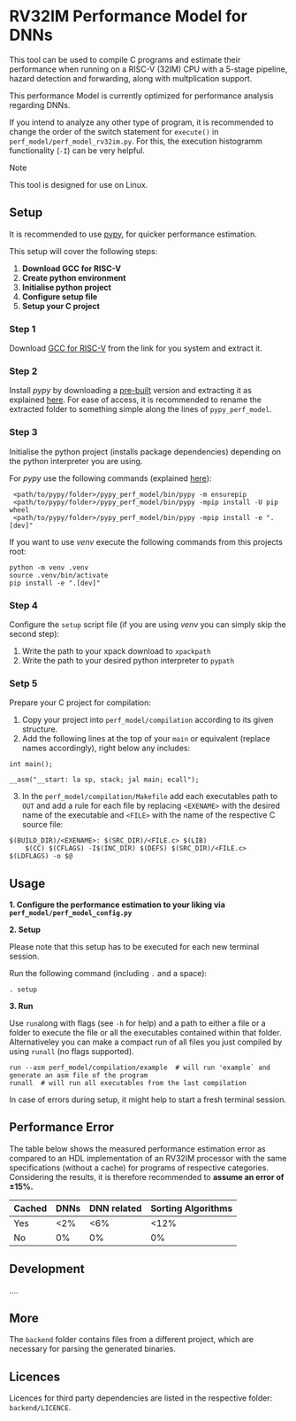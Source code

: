 # RV32IM Performance Model for DNNs

This tool can be used to compile C programs and estimate their performance when running on a RISC-V (32IM) CPU with a 5-stage pipeline, hazard detection and forwarding, along with multplication support.

This performance Model is currently optimized for performance analysis regarding DNNs.

If you intend to analyze any other type of program, it is recommended to change the order of the switch statement for `execute()` in `perf_model/perf_model_rv32im.py`. For this, the execution histogramm functionality (`-I`) can be very helpful.

> [!NOTE]
> This tool is designed for use on Linux.


## Setup
It is recommended to use [pypy](https://doc.pypy.org/en/latest/index.html), for quicker performance estimation.

This setup will cover the following steps:

1.  **Download GCC for RISC-V**
2.  **Create python environment**
3.  **Initialise python project**
4.  **Configure setup file**
5.	**Setup your C project**

### Step 1
Download [GCC for RISC-V](https://github.com/xpack-dev-tools/riscv-none-elf-gcc-xpack/releases/tag/v14.2.0-3) from the link for you system and extract it.

### Step 2
Install *pypy* by downloading a [pre-built](https://pypy.org/download.html) version and extracting it as explained [here](https://doc.pypy.org/en/latest/install.html#download-a-pre-built-pypy).
For ease of access, it is recommended to rename the extracted folder to something simple along the lines of `pypy_perf_model`.

### Step 3
Initialise the python project (installs package dependencies) depending on the python interpreter you are using.

For *pypy* use the following commands (explained [here](https://doc.pypy.org/en/latest/install.html#installing-more-modules)):

```
 <path/to/pypy/folder>/pypy_perf_model/bin/pypy -m ensurepip
 <path/to/pypy/folder>/pypy_perf_model/bin/pypy -mpip install -U pip wheel
 <path/to/pypy/folder>/pypy_perf_model/bin/pypy -mpip install -e ".[dev]"
```

If you want to use *venv* execute the following commands from this projects root:
```
python -m venv .venv
source .venv/bin/activate
pip install -e ".[dev]"
```

### Step 4
Configure the `setup` script file (if you are using *venv* you can simply skip the second step):

1.	Write the path to your xpack download to `xpackpath`
2.	Write the path to your desired python interpreter to `pypath`

### Setp 5
Prepare your C project for compilation:
1.	Copy your project into `perf_model/compilation` according to its given structure.
2.	Add the following lines at the top of your `main` or equivalent (replace names accordingly), right below any includes:
```
int main();

__asm("__start: la sp, stack; jal main; ecall");
```
3.	In the `perf_model/compilation/Makefile` add each executables path to `OUT` and add a rule for each file by replacing `<EXENAME>` with the desired name of the executable and `<FILE>` with the name of the respective C source file:
```
$(BUILD_DIR)/<EXENAME>: $(SRC_DIR)/<FILE.c> $(LIB)
	$(CC) $(CFLAGS) -I$(INC_DIR) $(DEFS) $(SRC_DIR)/<FILE.c> $(LDFLAGS) -o $@
```

## Usage
**1. Configure the performance estimation to your liking via `perf_model/perf_model_config.py`**

**2. Setup**

Please note that this setup has to be executed for each new terminal session.

Run the following command (including `.` and a space):
```
. setup
```

**3. Run**

Use `run`along with flags (see `-h` for help) and a path to either a file or a folder to execute the file or all the executables contained within that folder.
Alternativeley you can make a compact run of all files you just compiled by using `runall` (no flags supported).
```
run --asm perf_model/compilation/example  # will run 'example` and generate an asm file of the program
runall  # will run all executables from the last compilation
```

In case of errors during setup, it might help to start a fresh terminal session.

## Performance Error

The table below shows the measured performance estimation error as compared to an HDL implementation of an RV32IM processor with the same specifications (without a cache) for programs of respective categories. Considering the results, it is therefore recommended to **assume an error of ±15%.**

| Cached   | DNNs          | DNN related   | Sorting Algorithms |
| -------- | ------------- | ------------- | ------------------ |
| Yes      | <2%           | <6%           | <12%               |
| No       | 0%            | 0%            |  0%                |


## Development

....

## More

The `backend` folder contains files from a different project, which are necessary for parsing the generated binaries.

## Licences

Licences for third party dependencies are listed in the respective folder: `backend/LICENCE`.
